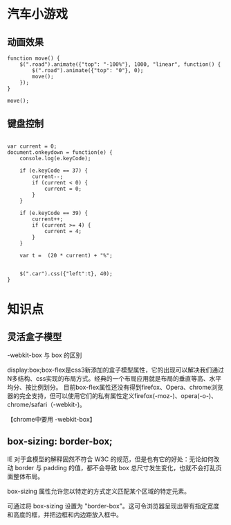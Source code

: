 

# 汽车小游戏 #


## 动画效果 ##

```
function move() {
	$(".road").animate({"top": "-100%"}, 1000, "linear", function() {
		$(".road").animate({"top": "0"}, 0);
		move();
	});
}

move();
```

## 键盘控制 ##
```

var current = 0;
document.onkeydown = function(e) {
	console.log(e.keyCode);

	if (e.keyCode == 37) {
		current--;
		if (current < 0) {
			current = 0;
		}
	}

	if (e.keyCode == 39) {
		current++;
		if (current >= 4) {
			current = 4;
		}
	}

	var t =  (20 * current) + "%";

	
	$(".car").css({"left":t}, 40);
}
```


# 知识点 #

## 灵活盒子模型 ##

-webkit-box 与 box 的区别

display:box;box-flex是css3新添加的盒子模型属性，它的出现可以解决我们通过N多结构、css实现的布局方式。经典的一个布局应用就是布局的垂直等高、水平均分、按比例划分。
目前box-flex属性还没有得到firefox、Opera、chrome浏览器的完全支持，但可以使用它们的私有属性定义firefox(-moz-)、opera(-o-)、chrome/safari（-webkit-)。

【chrome中要用 -webkit-box】

## box-sizing: border-box; ##

IE 对于盒模型的解释固然不符合 W3C 的规范，但是也有它的好处：无论如何改动 border 与 padding 的值，都不会导致 box 总尺寸发生变化，也就不会打乱页面整体布局。

box-sizing 属性允许您以特定的方式定义匹配某个区域的特定元素。

可通过将 box-sizing 设置为 "border-box"。这可令浏览器呈现出带有指定宽度和高度的框，并把边框和内边距放入框中。

